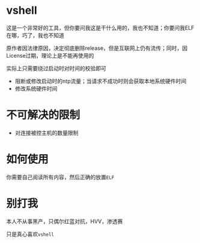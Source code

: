 # vshell
这是一个非常好的工具，但你要问我这是干什么用的，我也不知道；你要问我ELF在哪，巧了，我也不知道

原作者因法律原因，决定彻底删除release，但是互联网上仍有流传；同时，因License过期，理论上是不能再使用的

实际上只需要绕过启动时对时间的校验即可

- 阻断或修改启动时的ntp流量；当请求不成功时则会获取本地系统硬件时间
- 修改系统硬件时间

# 不可解决的限制

- 对连接被控主机的数量限制

# 如何使用

你需要自己阅读所有内容，然后正确的放置`ELF`

# 别打我

本人不从事黑产，只偶尔红蓝对抗，HVV，渗透赛

只是真心喜欢`vshell`
